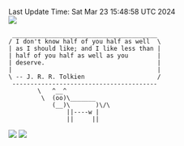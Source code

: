 Last Update Time: 
Sat Mar 23 15:48:58 UTC 2024
<br>![](https://img.shields.io/badge/%E5%A4%A7%E5%AE%B6-%E5%AE%89%E5%AE%89-green)<br>
```
 ________________________________________
/ I don't know half of you half as well  \
| as I should like; and I like less than |
| half of you half as well as you        |
| deserve.                               |
|                                        |
\ -- J. R. R. Tolkien                    /
 ----------------------------------------
        \   ^__^
         \  (oo)\_______
            (__)\       )\/\
                ||----w |
                ||     ||
```
![](https://github-readme-stats.vercel.app/api?username=chenlitw)
![](https://github-readme-stats.vercel.app/api/top-langs/?username=chenlitw)
